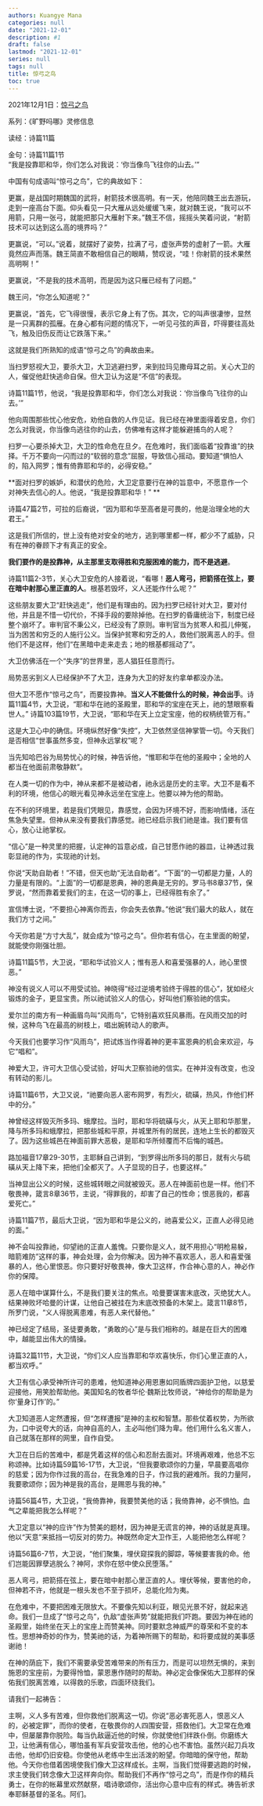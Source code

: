 ```yaml
---
authors: Kuangye Mana
categories: null
date: "2021-12-01"
description: #1
draft: false
lastmod: "2021-12-01"
series: null
tags: null
title: 惊弓之鸟
toc: true
---
```




<!--more-->

2021年12月1日：<a href = "https://r.729ly.net/devotionals/devotionals-mw/devotionals-mw-mw211201">惊弓之鸟</a>  

系列：《旷野吗哪》灵修信息  

读经：诗篇11篇  

金句：诗篇11篇1节  
“我是投靠耶和华，你们怎么对我说：‘你当像鸟飞往你的山去。’”  

中国有句成语叫“惊弓之鸟”，它的典故如下：  

更赢，是战国时期魏国的武将，射箭技术很高明。有一天，他陪同魏王出去游玩，走到一座高台下面。仰头看见一只大雁从远处缓缓飞来，就对魏王说，“我可以不用箭，只用一张弓，就能把那只大雁射下来。”魏王不信，摇摇头笑着问说，“射箭技术可以达到这么高的境界吗？”  

更赢说，“可以。”说着，就摆好了姿势，拉满了弓，虚张声势的虚射了一箭。大雁竟然应声而落。魏王简直不敢相信自己的眼睛，赞叹说，“哇！你射箭的技术果然高明啊！”  

更赢说，“不是我的技术高明，而是因为这只雁已经有了问题。”  

魏王问，“你怎么知道呢？”  

更赢说，“首先，它飞得很慢，表示它身上有了伤。其次，它的叫声很凄惨，显然是一只离群的孤雁。在身心都有问题的情况下，一听见弓弦的声音，吓得要往高处飞，触及旧伤反而让它跌落下来。”  

这就是我们所熟知的成语“惊弓之鸟”的典故由来。  

当扫罗怒视大卫，要杀大卫，大卫逃避扫罗，来到拉玛见撒母耳之前。关心大卫的人，催促他赶快逃命自保。但大卫认为这是“不信”的表现。  

诗篇11篇1节，他说，“我是投靠耶和华，你们怎么对我说：‘你当像鸟飞往你的山去。’”  

他向周围那些忧心他安危，劝他自救的人作见证。我已经在神里面得着安息，你们怎么对我说，你当像鸟逃往你的山去，仿佛唯有这样才能躲避捕鸟的人呢？  

扫罗一心要杀掉大卫，大卫的性命危在旦夕。在危难时，我们面临着“投靠谁”的抉择。千万不要向一闪而过的“软弱的意念”屈服，导致信心摇动。要知道“惧怕人的，陷入网罗；惟有倚靠耶和华的，必得安稳。”  

**面对扫罗的嫉妒，和潜伏的危险，大卫定意要行在神的旨意中，不愿意作一个对神失去信心的人。他说，“我是投靠耶和华！” **  

诗篇47篇2节，可拉的后裔说，“因为耶和华至高者是可畏的，他是治理全地的大君王。”  

这是我们所信的，世上没有绝对安全的地方，逃到哪里都一样，都少不了威胁，只有在神的眷顾下才有真正的安全。 

**我们要作的是投靠神，从主那里支取得胜和克服困难的能力，而不是逃避**。  

诗篇11篇2-3节，关心大卫安危的人接着说，“看哪！**恶人弯弓，把箭搭在弦上，要在暗中射那心里正直的人**。根基若毁坏，义人还能作什么呢？”  

这些朋友要大卫“赶快逃走”，他们是有理由的。因为扫罗已经针对大卫，要对付他，并且是不惜一切代价，不择手段的要除掉他。在扫罗的昏庸统治下，制度已经整个崩坏了。审判官不秉公义，已经没有了原则。审判官当为贫寒人和孤儿伸冤，当为困苦和穷乏的人施行公义。当保护贫寒和穷乏的人，救他们脱离恶人的手。但他们不是这样，他们“在黑暗中走来走去；地的根基都摇动了”。  

大卫仿佛活在一个“失序”的世界里，恶人猖狂任意而行。  

局势恶劣到义人已经保护不了大卫，连身为大卫的好友约拿单都没办法。  

但大卫不愿作“惊弓之鸟”，而要投靠神。**当义人不能做什么的时候，神会出手**。诗篇11篇4节，大卫说，“耶和华在祂的圣殿里，耶和华的宝座在天上，祂的慧眼察看世人。” 诗篇103篇19节，大卫说，“耶和华在天上立定宝座，他的权柄统管万有。”  

这是大卫心中的确信。环境纵然好像“失控”，大卫依然坚信神掌管一切。今天我们是否相信“世事虽然多变，但神永远掌权”呢？  

当先知哈巴谷为局势忧心的时候，神告诉他，“惟耶和华在他的圣殿中；全地的人都当在他面前肃敬静默”。  

在人类一切的作为中，神从来都不是被动者，祂永远是历史的主宰。大卫不是看不利的环境，他信心的眼光看见神永远坐在宝座上。他要以神为他的帮助。  

在不利的环境里，若是我们凭眼见，靠感觉，会因为环境不好，而影响情绪，活在焦急失望里。但神从来没有要我们靠感觉。祂已经启示我们祂是谁。我们要有信心，放心让祂掌权。  

“信心”是一种灵里的把握，认定神的旨意必成，自己甘愿作祂的器皿，让神透过我彰显祂的作为，实现祂的计划。  

你说“天助自助者！”不错，但天也助“无法自助者”。“下面”的一切都是力量，人的力量是有限的。“上面”的一切都是恩典，神的恩典是无穷的。罗马书8章37节，保罗说，“然而靠着爱我们的主，在这一切的事上，已经得胜有余了。”  

宣信博士说，“不要担心神离你而去，你会失去依靠。”他说“我们最大的敌人，就在我们方寸之间。”  

今天你若是“方寸大乱”，就会成为“惊弓之鸟”。但你若有信心，在主里面的盼望，就能使你刚强壮胆。 

诗篇11篇5节，大卫说，“耶和华试验义人；惟有恶人和喜爱强暴的人，祂心里恨恶。”  

神没有说义人可以不用受试验。神晓得“经过逆境考验终于得胜的信心”，犹如经火锻炼的金子，更显宝贵。所以祂试验义人的信心，好叫他们察验祂的信实。  

爱尔兰的南方有一种画眉鸟叫“风雨鸟”，它特别喜欢狂风暴雨。在风雨交加的时候，这种鸟飞在最高的树枝上，唱出婉转动人的歌声。  

今天我们也要学习作“风雨鸟”，把试炼当作得着神的更丰富恩典的机会来欢迎，与它“唱和”。  

神爱大卫，许可大卫信心受试验，好叫大卫察验祂的信实。在神并没有改变，也没有转动的影儿。  

诗篇11篇6节，大卫又说，“祂要向恶人密布网罗，有烈火，硫磺，热风，作他们杯中的分。”  

神曾经这样毁灭所多玛、蛾摩拉。当时，耶和华将硫磺与火，从天上耶和华那里，降与所多玛和蛾摩拉，把那些城和平原，并城里所有的居民，连地上生长的都毁灭了。因为这些城邑在神面前罪大恶极，是耶和华所倾覆而不后悔的城邑。  

路加福音17章29-30节，主耶稣自己讲到，“到罗得出所多玛的那日，就有火与硫磺从天上降下来，把他们全都灭了。人子显现的日子，也要这样。”  

当神显出公义的时候，这些城转眼之间就被毁灭。恶人在神面前也是一样。他们不敬畏神，箴言8章36节，主说，“得罪我的，却害了自己的性命；恨恶我的，都喜爱死亡。”  

诗篇11篇7节，最后大卫说，“因为耶和华是公义的，祂喜爱公义，正直人必得见祂的面。”  

神不会叫投靠祂，仰望祂的正直人羞愧。只要你是义人，就不用担心“明枪易躲，暗箭难防”这样的事，神会处理，会为你解决。因为神不喜欢恶人，恶人和喜爱强暴的人，他心里恨恶。你只要好好敬畏神，像大卫这样，作合神心意的人，神必作你的保障。  

恶人在暗中谋算什么，不是我们要关注的焦点。哈曼要谋害末底改，灭绝犹大人。结果神败坏哈曼的计谋，让他自己被挂在为末底改预备的木架上。箴言11章8节，所罗门说，“义人得脱离患难，有恶人来代替他。”   

神已经定了结局，圣徒要勇敢，“勇敢的心”是与我们相称的。越是在巨大的困难中，越能显出伟大的情操。  

诗篇32篇11节，大卫说，“你们义人应当靠耶和华欢喜快乐，你们心里正直的人，都当欢呼。”  

大卫有信心承受神所许可的患难，他知道神必用恩惠如同盾牌四面护卫他，以慈爱迎接他，用笑脸帮助他。美国知名的牧者华伦‧魏斯比牧师说，“神给你的帮助是为你‘量身订作’的。”  

大卫知道恶人定然遭报，但“怎样遭报”是神的主权和智慧。那些仗着权势，为所欲为，口中说夸大的话，向神自高的人，主必叫他们降为卑。他们用什么名义害人，自己就落在那样的网里，自作自受。  

大卫在日后的苦难中，都是凭着这样的信心和忍耐去面对。环境再艰难，他总不忘称颂神。比如诗篇59篇16-17节，大卫说，“但我要歌颂你的力量，早晨要高唱你的慈爱；因为你作过我的高台，在我急难的日子，作过我的避难所。我的力量阿，我要歌颂你；因为神是我的高台，是赐恩与我的神。”  

诗篇56篇4节，大卫说，“我倚靠神，我要赞美他的话；我倚靠神，必不惧怕。血气之辈能把我怎么样呢？”  

大卫定意以“神的应许”作为赞美的题材，因为神是无谎言的神，神的话就是真理。他以“天意”来抵挡一切反对的势力。神既然命定大卫作王，人能把他怎么样呢？  

诗篇56篇6-7节，大卫说，“他们聚集，埋伏窥探我的脚踪，等候要害我的命。他们岂能因罪孽逃脱么？神阿，求你在怒中使众民堕落。”  

恶人弯弓，把箭搭在弦上，要在暗中射那心里正直的人。埋伏等候，要害他的命，但神若不许，他就是一根头发也不至于损坏，总能化险为夷。  

在危难中，不要把困难无限放大。不要像先知以利亚，眼见光景不好，就起来逃命。我们一旦成了“惊弓之鸟”，仇敌“虚张声势”就能把我们吓跑。要因为神在祂的圣殿里，始终坐在天上的宝座上而赞美神。同时要默念神威严的尊荣和不变的本性。思想神奇妙的作为，赞美祂的话，为着神所赐下的帮助，和将要成就的美事感谢祂！  

在神的荫庇下，我们不需要承受苦难带来的所有压力，而是可以坦然无惧的，来到施恩的宝座前，为要得怜恤，蒙恩惠作随时的帮助。神必定会像保佑大卫那样的保佑我们脱离苦难，以得救的乐歌，四面环绕我们。  

请我们一起祷告：  

主啊，义人多有苦难，但你救他们脱离这一切。你说“恶必害死恶人，恨恶义人的，必被定罪”，而你的使者，在敬畏你的人四围安营，搭救他们。大卫常在危难中，但屡屡靠你脱险。每当仇敌逼近他的时候，你就使他们绊跌仆倒。你磨练大卫，让他满有信心，哪怕虽有军兵安营攻击他，他的心也不害怕。虽然兴起刀兵攻击他，他却仍旧安稳。你使他从老练中生出活泼的盼望。你暗暗的保守他，帮助他。今天你也借着困境使我们像大卫这样成长。主啊，当我们觉得要逃跑的时候，求主使我们转念像大卫这样奔向你。帮助我们不再作“惊弓之鸟”，而是作你的精兵勇士，在你的帐幕里欢然献祭，唱诗歌颂你，活出你心意中应有的样式。祷告祈求奉耶稣基督的圣名。阿们。